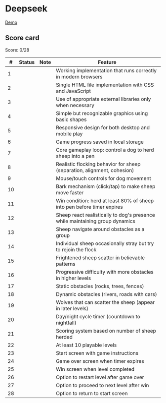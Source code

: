 # Deepseek

[Demo](https://cdn.rawgit.com/vnglst/when-ai-fails/main/shepards-dog/deepseek/index.html)

## Score card

Score: 0/28

| #   | Status | Note | Feature                                                                      |
| --- | ------ | ---- | ---------------------------------------------------------------------------- |
| 1   |        |      | Working implementation that runs correctly in modern browsers                |
| 2   |        |      | Single HTML file implementation with CSS and JavaScript                      |
| 3   |        |      | Use of appropriate external libraries only when necessary                    |
| 4   |        |      | Simple but recognizable graphics using basic shapes                          |
| 5   |        |      | Responsive design for both desktop and mobile play                           |
| 6   |        |      | Game progress saved in local storage                                         |
| 7   |        |      | Core gameplay loop: control a dog to herd sheep into a pen                   |
| 8   |        |      | Realistic flocking behavior for sheep (separation, alignment, cohesion)      |
| 9   |        |      | Mouse/touch controls for dog movement                                        |
| 10  |        |      | Bark mechanism (click/tap) to make sheep move faster                         |
| 11  |        |      | Win condition: herd at least 80% of sheep into pen before timer expires      |
| 12  |        |      | Sheep react realistically to dog's presence while maintaining group dynamics |
| 13  |        |      | Sheep navigate around obstacles as a group                                   |
| 14  |        |      | Individual sheep occasionally stray but try to rejoin the flock              |
| 15  |        |      | Frightened sheep scatter in believable patterns                              |
| 16  |        |      | Progressive difficulty with more obstacles in higher levels                  |
| 17  |        |      | Static obstacles (rocks, trees, fences)                                      |
| 18  |        |      | Dynamic obstacles (rivers, roads with cars)                                  |
| 19  |        |      | Wolves that can scatter the sheep (appear in later levels)                   |
| 20  |        |      | Day/night cycle timer (countdown to nightfall)                               |
| 21  |        |      | Scoring system based on number of sheep herded                               |
| 22  |        |      | At least 10 playable levels                                                  |
| 23  |        |      | Start screen with game instructions                                          |
| 24  |        |      | Game over screen when timer expires                                          |
| 25  |        |      | Win screen when level completed                                              |
| 26  |        |      | Option to restart level after game over                                      |
| 27  |        |      | Option to proceed to next level after win                                    |
| 28  |        |      | Option to return to start screen                                             |
